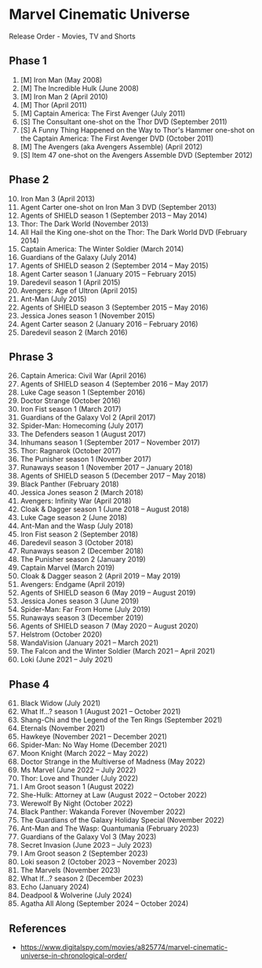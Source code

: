 # Marvel Cinematic Universe
Release Order - Movies, TV and Shorts

## Phase 1
1. [M] Iron Man (May 2008)
2. [M] The Incredible Hulk (June 2008)
3. [M] Iron Man 2 (April 2010)
4. [M] Thor (April 2011)
5. [M] Captain America: The First Avenger (July 2011)
6. [S] The Consultant one-shot on the Thor DVD (September 2011)
7. [S] A Funny Thing Happened on the Way to Thor's Hammer one-shot on the Captain America: The First Avenger DVD (October 2011)
8. [M] The Avengers (aka Avengers Assemble) (April 2012)
9. [S] Item 47 one-shot on the Avengers Assemble DVD (September 2012)

## Phase 2
10. Iron Man 3 (April 2013)
11. Agent Carter one-shot on Iron Man 3 DVD (September 2013)
12. Agents of SHIELD season 1 (September 2013 – May 2014)
13. Thor: The Dark World (November 2013)
14. All Hail the King one-shot on the Thor: The Dark World DVD (February 2014)
15. Captain America: The Winter Soldier (March 2014)
16. Guardians of the Galaxy (July 2014)
17. Agents of SHIELD season 2 (September 2014 – May 2015)
18. Agent Carter season 1 (January 2015 – February 2015)
19. Daredevil season 1 (April 2015)
20. Avengers: Age of Ultron (April 2015)
21. Ant-Man (July 2015)
22. Agents of SHIELD season 3 (September 2015 – May 2016)
23. Jessica Jones season 1 (November 2015)
24. Agent Carter season 2 (January 2016 – February 2016)
25. Daredevil season 2 (March 2016)

## Phrase 3
26. Captain America: Civil War (April 2016)
27. Agents of SHIELD season 4 (September 2016 – May 2017)
28. Luke Cage season 1 (September 2016)
29. Doctor Strange (October 2016)
30. Iron Fist season 1 (March 2017)
31. Guardians of the Galaxy Vol 2 (April 2017)
32. Spider-Man: Homecoming (July 2017)
33. The Defenders season 1 (August 2017)
34. Inhumans season 1 (September 2017 – November 2017)
35. Thor: Ragnarok (October 2017)
36. The Punisher season 1 (November 2017)
37. Runaways season 1 (November 2017 – January 2018)
38. Agents of SHIELD season 5 (December 2017 – May 2018)
39. Black Panther (February 2018)
40. Jessica Jones season 2 (March 2018)
41. Avengers: Infinity War (April 2018)
42. Cloak & Dagger season 1 (June 2018 – August 2018)
43. Luke Cage season 2 (June 2018)
44. Ant-Man and the Wasp (July 2018)
45. Iron Fist season 2 (September 2018)
46. Daredevil season 3 (October 2018)
47. Runaways season 2 (December 2018)
48. The Punisher season 2 (January 2019)
49. Captain Marvel (March 2019)
50. Cloak & Dagger season 2 (April 2019 – May 2019)
51. Avengers: Endgame (April 2019)
52. Agents of SHIELD season 6 (May 2019 – August 2019)
53. Jessica Jones season 3 (June 2019)
54. Spider-Man: Far From Home (July 2019)
55. Runaways season 3 (December 2019)
56. Agents of SHIELD season 7 (May 2020 – August 2020)
57. Helstrom (October 2020)
58. WandaVision (January 2021 – March 2021)
59. The Falcon and the Winter Soldier (March 2021 – April 2021)
60. Loki (June 2021 – July 2021)

## Phase 4
61. Black Widow (July 2021)
62. What If...? season 1 (August 2021 – October 2021)
63. Shang-Chi and the Legend of the Ten Rings (September 2021)
64. Eternals (November 2021)
65. Hawkeye (November 2021 – December 2021)
66. Spider-Man: No Way Home (December 2021)
67. Moon Knight (March 2022 – May 2022)
68. Doctor Strange in the Multiverse of Madness (May 2022)
69. Ms Marvel (June 2022 – July 2022)
70. Thor: Love and Thunder (July 2022)
71. I Am Groot season 1 (August 2022)
72. She-Hulk: Attorney at Law (August 2022 – October 2022)
73. Werewolf By Night (October 2022)
74. Black Panther: Wakanda Forever (November 2022)
75. The Guardians of the Galaxy Holiday Special (November 2022)
76. Ant-Man and The Wasp: Quantumania (February 2023)
77. Guardians of the Galaxy Vol 3 (May 2023)
78. Secret Invasion (June 2023 – July 2023)
79. I Am Groot season 2 (September 2023)
80. Loki season 2 (October 2023 – November 2023)
81. The Marvels (November 2023)
82. What If...? season 2 (December 2023)
83. Echo (January 2024)
84. Deadpool & Wolverine (July 2024)
85. Agatha All Along (September 2024 – October 2024)


## References
- <https://www.digitalspy.com/movies/a825774/marvel-cinematic-universe-in-chronological-order/>
